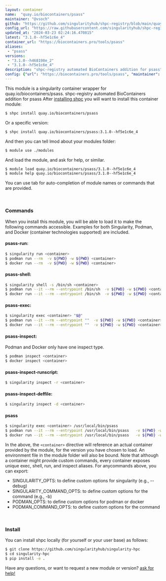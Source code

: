 ```yaml
---
layout: container
name:  "quay.io/biocontainers/psass"
maintainer: "@vsoch"
github: "https://github.com/singularityhub/shpc-registry/blob/main/quay.io/biocontainers/psass/container.yaml"
config_url: "https://raw.githubusercontent.com/singularityhub/shpc-registry/main/quay.io/biocontainers/psass/container.yaml"
updated_at: "2024-03-23 02:24:16.470815"
latest: "3.1.0--hf5e1c6e_4"
container_url: "https://biocontainers.pro/tools/psass"
aliases:
 - "psass"
versions:
 - "3.1.0--h468198e_2"
 - "3.1.0--hf5e1c6e_4"
description: "shpc-registry automated BioContainers addition for psass"
config: {"url": "https://biocontainers.pro/tools/psass", "maintainer": "@vsoch", "description": "shpc-registry automated BioContainers addition for psass", "latest": {"3.1.0--hf5e1c6e_4": "sha256:d63417c762923ae9da7c20e2c11ebb8cdfcae7059c5a5916db18f99f0848a088"}, "tags": {"3.1.0--h468198e_2": "sha256:19ed3f73a1de04d740ea6acf36737cbf3776e1706c0a8ffb7b07a3596090db38", "3.1.0--hf5e1c6e_4": "sha256:d63417c762923ae9da7c20e2c11ebb8cdfcae7059c5a5916db18f99f0848a088"}, "docker": "quay.io/biocontainers/psass", "aliases": {"psass": "/usr/local/bin/psass"}}
---
```


This module is a singularity container wrapper for quay.io/biocontainers/psass.
shpc-registry automated BioContainers addition for psass
After [installing shpc](#install) you will want to install this container module:


```bash
$ shpc install quay.io/biocontainers/psass
```

Or a specific version:

```bash
$ shpc install quay.io/biocontainers/psass:3.1.0--hf5e1c6e_4
```

And then you can tell lmod about your modules folder:

```bash
$ module use ./modules
```

And load the module, and ask for help, or similar.

```bash
$ module load quay.io/biocontainers/psass/3.1.0--hf5e1c6e_4
$ module help quay.io/biocontainers/psass/3.1.0--hf5e1c6e_4
```

You can use tab for auto-completion of module names or commands that are provided.

<br>

### Commands

When you install this module, you will be able to load it to make the following commands accessible.
Examples for both Singularity, Podman, and Docker (container technologies supported) are included.

#### psass-run:

```bash
$ singularity run <container>
$ podman run --rm  -v ${PWD} -w ${PWD} <container>
$ docker run --rm  -v ${PWD} -w ${PWD} <container>
```

#### psass-shell:

```bash
$ singularity shell -s /bin/sh <container>
$ podman run --it --rm --entrypoint /bin/sh  -v ${PWD} -w ${PWD} <container>
$ docker run --it --rm --entrypoint /bin/sh  -v ${PWD} -w ${PWD} <container>
```

#### psass-exec:

```bash
$ singularity exec <container> "$@"
$ podman run --it --rm --entrypoint ""  -v ${PWD} -w ${PWD} <container> "$@"
$ docker run --it --rm --entrypoint ""  -v ${PWD} -w ${PWD} <container> "$@"
```

#### psass-inspect:

Podman and Docker only have one inspect type.

```bash
$ podman inspect <container>
$ docker inspect <container>
```

#### psass-inspect-runscript:

```bash
$ singularity inspect -r <container>
```

#### psass-inspect-deffile:

```bash
$ singularity inspect -d <container>
```


#### psass

```bash
$ singularity exec <container> /usr/local/bin/psass
$ podman run --it --rm --entrypoint /usr/local/bin/psass   -v ${PWD} -w ${PWD} <container> -c " $@"
$ docker run --it --rm --entrypoint /usr/local/bin/psass   -v ${PWD} -w ${PWD} <container> -c " $@"
```



In the above, the `<container>` directive will reference an actual container provided
by the module, for the version you have chosen to load. An environment file in the
module folder will also be bound. Note that although a container
might provide custom commands, every container exposes unique exec, shell, run, and
inspect aliases. For anycommands above, you can export:

 - SINGULARITY_OPTS: to define custom options for singularity (e.g., --debug)
 - SINGULARITY_COMMAND_OPTS: to define custom options for the command (e.g., -b)
 - PODMAN_OPTS: to define custom options for podman or docker
 - PODMAN_COMMAND_OPTS: to define custom options for the command

<br>

### Install

You can install shpc locally (for yourself or your user base) as follows:

```bash
$ git clone https://github.com/singularityhub/singularity-hpc
$ cd singularity-hpc
$ pip install -e .
```

Have any questions, or want to request a new module or version? [ask for help!](https://github.com/singularityhub/singularity-hpc/issues)